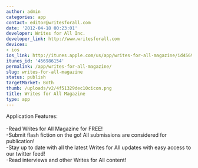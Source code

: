 ```yaml
---
author: admin
categories: app
contact: editor@writesforall.com
date: '2012-04-18 00:23:01'
developer: Writes for All Inc.
developer_link: http://www.writesforall.com
devices: 
- ios
ios_link: http://itunes.apple.com/us/app/writes-for-all-magazine/id456986154?ls=1%26mt=8
itunes_id: '456986154'
permalink: /app/writes-for-all-magazine/
slug: writes-for-all-magazine
status: publish
targetMarket: Both
thumb: /uploads/v2/4f51329dec10cicon.png
title: Writes for All Magazine
type: app
---
```


Application Features:<br />
<br />
-Read Writes for All Magazine for FREE!<br />
-Submit flash fiction on the go! All submissions are considered for publication!<br />
-Stay up to date with all the latest Writes for All updates with easy access to our twitter feed!<br />
-Read interviews and other Writes for All content!<br />
<br />
<br />
